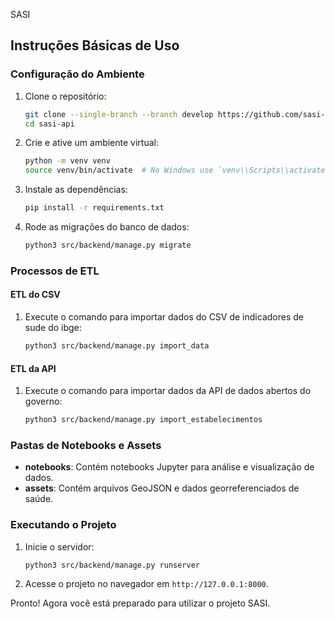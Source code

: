 SASI
## Instruções Básicas de Uso

### Configuração do Ambiente
1. Clone o repositório:
    ```bash
    git clone --single-branch --branch develop https://github.com/sasi-team/sasi-api.git 
    cd sasi-api
    ```
2. Crie e ative um ambiente virtual:
    ```bash
    python -m venv venv
    source venv/bin/activate  # No Windows use `venv\\Scripts\\activate`
    ```
3. Instale as dependências:
    ```bash
    pip install -r requirements.txt
    ```
4. Rode as migrações do banco de dados:
    ```bash
    python3 src/backend/manage.py migrate
    ```

### Processos de ETL

#### ETL do CSV
1. Execute o comando para importar dados do CSV de indicadores de sude do ibge:
    ```bash
    python3 src/backend/manage.py import_data
    ```

#### ETL da API
1. Execute o comando para importar dados da API de dados abertos do governo:
    ```bash
    python3 src/backend/manage.py import_estabelecimentos
    ```

### Pastas de Notebooks e Assets
- **notebooks**: Contém notebooks Jupyter para análise e visualização de dados.
- **assets**: Contém arquivos GeoJSON e dados georreferenciados de saúde.

### Executando o Projeto
1. Inicie o servidor:
    ```bash
    python3 src/backend/manage.py runserver
    ```
2. Acesse o projeto no navegador em `http://127.0.0.1:8000`.

Pronto! Agora você está preparado para utilizar o projeto SASI.
